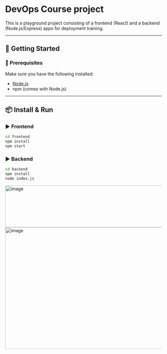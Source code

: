 # DevOps Course project

This is a playground project consisting of a frontend (React) and a backend (Node.js/Express) apps for deployment training.

---

## 🚀 Getting Started

### 🔧 Prerequisites

Make sure you have the following installed:

- [Node.js](https://nodejs.org/)
- npm (comes with Node.js)

---

## 📦 Install & Run

### ▶️ Frontend
```bash
cd frontend
npm install
npm start
```
### ▶️ Backend
```bash
cd backend
npm install
node index.js
```
<img width="886" height="134" alt="image" src="https://github.com/user-attachments/assets/d87a7057-493a-4729-99b9-eefe5edb4f04" />
<img width="646" height="390" alt="image" src="https://github.com/user-attachments/assets/87cf9888-9f80-4c99-b9ca-361203173cde" />

